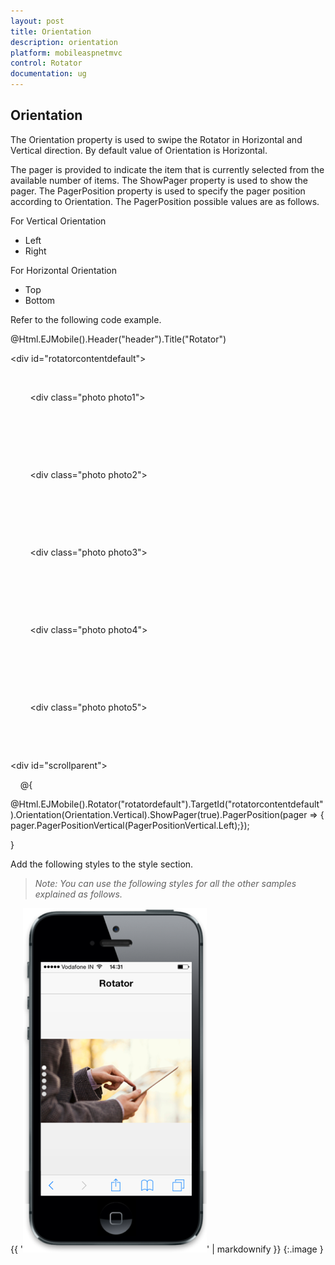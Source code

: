 ```yaml
---
layout: post
title: Orientation
description: orientation
platform: mobileaspnetmvc
control: Rotator
documentation: ug
---
```


## Orientation

The Orientation property is used to swipe the Rotator in Horizontal and Vertical direction. By default value of Orientation is Horizontal.

The pager is provided to indicate the item that is currently selected from the available number of items. The ShowPager property is used to show the pager. The PagerPosition property is used to specify the pager position according to Orientation. The PagerPosition possible values are as follows.

For Vertical Orientation

* Left
* Right



For Horizontal Orientation

* Top
* Bottom



Refer to the following code example.



<!-- header control -->

@Html.EJMobile().Header("header").Title("Rotator")



<div id="rotatorcontentdefault">

    <div>

        <div class="photo photo1">

        </div>

    </div>

    <div>

        <div class="photo photo2">

        </div>

    </div>

    <div>

        <div class="photo photo3">

        </div>

    </div>

    <div>

        <div class="photo photo4">

        </div>

    </div>

    <div>

        <div class="photo photo5">

        </div>

    </div>

</div>



<!-- Rotator control -->

<div id="scrollparent">

    @{  

@Html.EJMobile().Rotator("rotatordefault").TargetId("rotatorcontentdefault").Orientation(Orientation.Vertical).ShowPager(true).PagerPosition(pager => { pager.PagerPositionVertical(PagerPositionVertical.Left);});

}

</div>



Add the following styles to the style section. 

> _Note: You can use the following styles for all the other samples explained as follows._



<style type="text/css">

   <style type="text/css">

        .photo {

            background-position: center center;

            background-repeat: no-repeat;

            height: 100%;

            width: 100%;

            background-size:contain;

        }



        .photo1 {

            background-image: url(http://js.syncfusion.com/UG/Mobile/Content/rotator/tablet.jpg);

        }



        .photo2 {

            background-image: url(http://js.syncfusion.com/UG/Mobile/Content/rotator/rose.jpg);

        }



        .photo3 {

            background-image: url(http://js.syncfusion.com/UG/Mobile/Content/rotator/green.jpg);

        }



        .photo4 {

            background-image: url(http://js.syncfusion.com/UG/Mobile/Content/rotator/nature.jpg);

        }



        .photo5 {

            background-image: url(http://js.syncfusion.com/UG/Mobile/Content/rotator/snowfall.jpg);

        }

    </style>



{{ '![F:/thangavel/dev/source/Trunk/JSDoc/rotator-4.png](Orientation_images/Orientation_img1.png)' | markdownify }}
{:.image }


